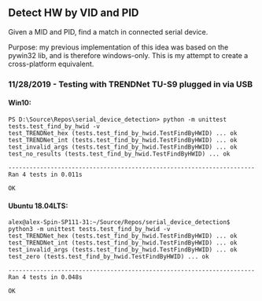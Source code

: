 ## Detect HW by VID and PID
Given a MID and PID, find a match in connected serial device.

Purpose: my previous implementation of this idea was based on the pywin32 lib, and is therefore windows-only.  This is my attempt to create a cross-platform equivalent.

### 11/28/2019 - Testing with TRENDNet TU-S9 plugged in via USB

#### Win10:
```
PS D:\Source\Repos\serial_device_detection> python -m unittest tests.test_find_by_hwid -v
test_TRENDNet_hex (tests.test_find_by_hwid.TestFindByHWID) ... ok
test_TRENDNet_int (tests.test_find_by_hwid.TestFindByHWID) ... ok
test_invalid_args (tests.test_find_by_hwid.TestFindByHWID) ... ok
test_no_results (tests.test_find_by_hwid.TestFindByHWID) ... ok

----------------------------------------------------------------------
Ran 4 tests in 0.011s

OK
```
#### Ubuntu 18.04LTS:
```
alex@alex-Spin-SP111-31:~/Source/Repos/serial_device_detection$ python3 -m unittest tests.test_find_by_hwid -v
test_TRENDNet_hex (tests.test_find_by_hwid.TestFindByHWID) ... ok
test_TRENDNet_int (tests.test_find_by_hwid.TestFindByHWID) ... ok
test_invalid_args (tests.test_find_by_hwid.TestFindByHWID) ... ok
test_zero (tests.test_find_by_hwid.TestFindByHWID) ... ok

----------------------------------------------------------------------
Ran 4 tests in 0.048s

OK
```
